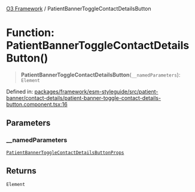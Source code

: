 [O3 Framework](../API.md) / PatientBannerToggleContactDetailsButton

# Function: PatientBannerToggleContactDetailsButton()

> **PatientBannerToggleContactDetailsButton**(`__namedParameters`): `Element`

Defined in: [packages/framework/esm-styleguide/src/patient-banner/contact-details/patient-banner-toggle-contact-details-button.component.tsx:16](https://github.com/UjjawalPrabhat/openmrs-esm-core/blob/main/packages/framework/esm-styleguide/src/patient-banner/contact-details/patient-banner-toggle-contact-details-button.component.tsx#L16)

## Parameters

### \_\_namedParameters

[`PatientBannerToggleContactDetailsButtonProps`](../interfaces/PatientBannerToggleContactDetailsButtonProps.md)

## Returns

`Element`
